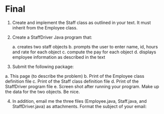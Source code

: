 Final
=====


1. Create and implement the Staff class as outlined in your text. 
   It must inherit from the Employee class.

2. Create a StaffDriver Java program that:

   a. creates two staff objects
   b. prompts the user to enter name, id, hours and rate 
      for each object
   c. compute the pay for each object
   d. displays employee information as described in the text

3. Submit the following package:

  a. This page (to describe the problem)
  b. Print of the Employee class definition file
  c. Print of the Staff class definition  file
  d. Print of the StaffDriver program file
  e. Screen shot after running your program. Make up 
     the data for the two objects. Be nice. 

4. In addition, email me the three files (Employee.java, Staff.java, 
   and StaffDriver.java) as attachments. Format the subject of 
   your email:
